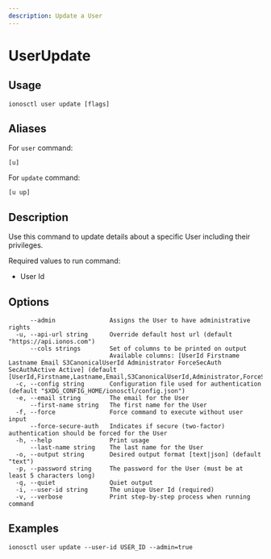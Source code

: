 ```yaml
---
description: Update a User
---
```


# UserUpdate

## Usage

```text
ionosctl user update [flags]
```

## Aliases

For `user` command:

```text
[u]
```

For `update` command:

```text
[u up]
```

## Description

Use this command to update details about a specific User including their privileges.

Required values to run command:

* User Id

## Options

```text
      --admin               Assigns the User to have administrative rights
  -u, --api-url string      Override default host url (default "https://api.ionos.com")
      --cols strings        Set of columns to be printed on output 
                            Available columns: [UserId Firstname Lastname Email S3CanonicalUserId Administrator ForceSecAuth SecAuthActive Active] (default [UserId,Firstname,Lastname,Email,S3CanonicalUserId,Administrator,ForceSecAuth,SecAuthActive,Active])
  -c, --config string       Configuration file used for authentication (default "$XDG_CONFIG_HOME/ionosctl/config.json")
  -e, --email string        The email for the User
      --first-name string   The first name for the User
  -f, --force               Force command to execute without user input
      --force-secure-auth   Indicates if secure (two-factor) authentication should be forced for the User
  -h, --help                Print usage
      --last-name string    The last name for the User
  -o, --output string       Desired output format [text|json] (default "text")
  -p, --password string     The password for the User (must be at least 5 characters long)
  -q, --quiet               Quiet output
  -i, --user-id string      The unique User Id (required)
  -v, --verbose             Print step-by-step process when running command
```

## Examples

```text
ionosctl user update --user-id USER_ID --admin=true
```

